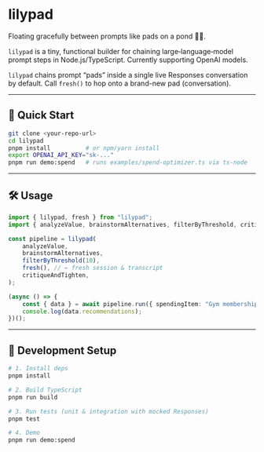 # lilypad

Floating gracefully between prompts like pads on a pond 🌿🐸.

`lilypad` is a tiny, functional builder for chaining large‑language‑model prompt steps in Node.js/TypeScript. Currently supporting OpenAI models.

`lilypad` chains prompt “pads” inside a single live Responses conversation by default.
Call `fresh()` to hop onto a brand-new pad (conversation).

---

## 🚀 Quick Start

```bash
git clone <your-repo-url>
cd lilypad
pnpm install          # or npm/yarn install
export OPENAI_API_KEY="sk-..."
pnpm run demo:spend   # runs examples/spend-optimizer.ts via ts-node
```

---

## 🛠 Usage

```ts
import { lilypad, fresh } from "lilypad";
import { analyzeValue, brainstormAlternatives, filterByThreshold, critiqueAndTighten } from "lilypad";

const pipeline = lilypad(
	analyzeValue,
	brainstormAlternatives,
	filterByThreshold(10),
	fresh(), // ← fresh session & transcript
	critiqueAndTighten,
);

(async () => {
	const { data } = await pipeline.run({ spendingItem: "Gym membership" });
	console.log(data.recommendations);
})();
```

---

## 🔧 Development Setup

```bash
# 1. Install deps
pnpm install

# 2. Build TypeScript
pnpm run build

# 3. Run tests (unit & integration with mocked Responses)
pnpm test

# 4. Demo
pnpm run demo:spend
```
